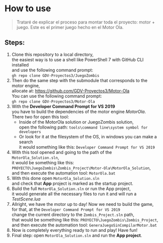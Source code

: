 # How to use
> Trataré de explicar el proceso para montar toda el proyecto: motor + juego.
Este es el primer juego hecho en el Motor Ola.

## Steps:
1. Clone this repository to a local directory,  
    the easiest way is to use a shell like PowerShell 7 with GitHub CLI installed  
    and use the following command prompt:  
    ```gh repo clone GDV-Proyectos3/JuegoZombis```  
2. Then do the same step with the submodule that corresponds to the motor engine,  
    allocate at: https://github.com/GDV-Proyectos3/Motor-Ola  
    You can use the following command prompt:  
    ```gh repo clone GDV-Proyectos3/Motor-Ola```  
3. With the **Developer Command Prompt for VS 2019**  
    you have to build the dependencies of the motor engine *MotorOla*.  
    There two for open this tool:  
    - Inside of the MotorOla solution or JuegoZombis solution,  
      open the following path: ```tools\command line\system symbol for developers```  
    - Or look for it at the filesystem of the OS, in windows you can make a search  
      it would something like this: ```Developer Command Prompt for VS 2019```  
4. With this tool opened and going to the path of the ```MotorOla_Solution.sln```,  
    it would be something like this: ```PROYECTO\JuegoZombis\Zombis_Project\Motor-Ola\MotorOla_Solution```,  
    and then execute the automation tool: ```MotorOla.bat```  
5. With this done open ```MotorOla_Solution.sln```  
    and check that **App** project is marked as the startup project.  
6. Build the full ```MotorOla_Solution.sln``` or run the App project,  
    it would generate all the necessary files to run it and will run a *TestScene.lua*
7. Allright, we have the motor up to day! Now we need to build the game,  
    for that, at the ```Developer Command Prompt for VS 2019```  
    change the current directory to the ```Zombis_Project.sln``` path,  
    that would be something like this: ```PROYECTO\JuegoZombis\Zombis_Project```,
    and then execute the automation tool: ```GeneraJuegoSinCompilarMotor.bat```  
8. Now is completely everything ready to run and play! Have fun!  
9. Final step: open ```MotorOla_Solution.sln``` and run the **App project**.
